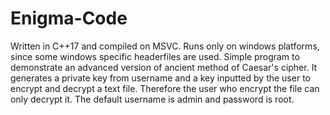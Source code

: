 # Enigma-Code
Written in C++17 and compiled on MSVC. Runs only on windows platforms, since some windows specific headerfiles are used.
Simple program to demonstrate an advanced version of ancient method of Caesar's cipher.
It generates a private key from username and a key inputted by the user to encrypt and decrypt a text file.
Therefore the user who encrypt the file can only decrypt it.
The default username is admin and password is root.
